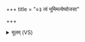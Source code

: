 +++
title = "०३ त्वं भूमिमत्येष्योजसा"

+++
<details><summary>मूलम् (VS)</summary>

त्वं भू॑मि॒मत्ये॒ष्योज॑सा॒ त्वं वेद्यां॑ सीदसि॒ चारु॑रध्व॒रे। त्वां प॒वित्र॒मृष॑योऽभरन्त॒ त्वं पु॑नीहि दुरि॒तान्य॒स्मत् ॥
</details>